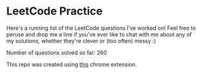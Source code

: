 # LeetCode Practice

Here's a running list of the LeetCode questions I've worked on! Feel free to peruse and drop me a line if you've ever like to chat with me about any of my solutions, whether they're clever or (too often) messy :)

Number of questions solved so far: 260

This repo was created using [this](https://github.com/QasimWani/LeetHub) chrome extension.
